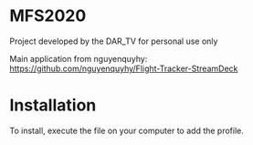 # MFS2020
Project developed by the DAR_TV for personal use only

Main application from nguyenquyhy:
https://github.com/nguyenquyhy/Flight-Tracker-StreamDeck

# Installation
To install, execute the file on your computer to add the profile. 



